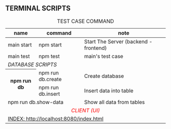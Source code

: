 ## TERMINAL SCRIPTS
<table>
    <caption>TEST CASE COMMAND</caption>
    <thead>
        <tr>
            <th>name</th>
            <th>command</th>
            <th>note</th>
        </tr>
    </thead>
    <tbody>
        <tr>
            <td>main start</td>
            <td>npm start</td>
            <td>Start The Server (backend - frontend)</td>
        </tr>
        <tr>
            <td>main test</td>
            <td>npm test</td>
            <td>main's test case</td>
        </tr>
        <tr>
            <td colspan=3>
                <em>DATABASE SCRIPTS</em>
            </td>
        </tr>
        <tr>
            <th rowspan=2>npm run db</th>
            <td>npm run db.create</td>
            <td>Create database</td>
        </tr>
        <tr>
            <td>npm run db.insert</td>
            <td>Insert data into table</td>
        </tr>
        <tr>
            <td colspan=2>npm run db.show-data</td>
            <td>Show all data from tables</td>
        </tr>
        <tr>
            <td style="color:red; text-align:center" colspan=3>
                <em>CLIENT (UI)</em>
            </td>
        </tr>
        <tr>
            <td style="color:yellow" colspan=3>
                <a href="http://localhost:8080/index.html">INDEX: http://localhost:8080/index.html</a>
            </td>
        </tr>
    </tbody>
</table>
